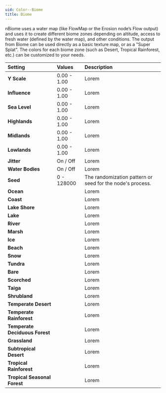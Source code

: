 ```yaml
---
uid: Color--Biome
title: Biome
---
```


nBiome uses a water map (like FlowMap or the Erosion node’s Flow output) and uses it to create different biome zones depending on altitude, access to fresh water (defined by the water map), and other conditions. The output from Biome can be used directly as a basic texture map, or as a "Super Splat". The colors for each biome zone (such as Desert, Tropical Rainforest, etc.) can be customized to your needs.

| Setting                        | Values      | Description                                               |
| :----------------------------- | :---------- | :-------------------------------------------------------- |
| **Y Scale**                    | 0.00 - 1.00 | Lorem                                                     |
| **Influence**                  | 0.00 - 1.00 | Lorem                                                     |
| **Sea Level**                  | 0.00 - 1.00 | Lorem                                                     |
| **Highlands**                  | 0.00 - 1.00 | Lorem                                                     |
| **Midlands**                   | 0.00 - 1.00 | Lorem                                                     |
| **Lowlands**                   | 0.00 - 1.00 | Lorem                                                     |
| **Jitter**                     | On / Off    | Lorem                                                     |
| **Water Bodies**               | On / Off    | Lorem                                                     |
| **Seed**                       | 0 - 128000  | The randomization pattern or seed for the node's process. |
| **Ocean**                      |      | Lorem                                                     |
| **Coast**                      |      | Lorem                                                     |
| **Lake Shore**                 |      | Lorem                                                     |
| **Lake**                       |      | Lorem                                                     |
| **River**                      |      | Lorem                                                     |
| **Marsh**                      |      | Lorem                                                     |
| **Ice**                        |      | Lorem                                                     |
| **Beach**                      |      | Lorem                                                     |
| **Snow**                       |      | Lorem                                                     |
| **Tundra**                     |      | Lorem                                                     |
| **Bare**                       |      | Lorem                                                     |
| **Scorched**                   |      | Lorem                                                     |
| **Taiga**                      |      | Lorem                                                     |
| **Shrubland**                  |      | Lorem                                                     |
| **Temperate Desert**           |      | Lorem                                                     |
| **Temperate Rainforest**       |      | Lorem                                                     |
| **Temperate Deciduous Forest** |      | Lorem                                                     |
| **Grassland**                  |      | Lorem                                                     |
| **Subtropical Desert**         |      | Lorem                                                     |
| **Tropical Rainforest**        |      | Lorem                                                     |
| **Tropical Seasonal Forest**   |      | Lorem                                                     |



